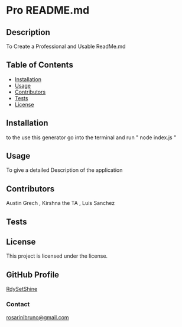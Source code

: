 # Pro README.md
## Description
To Create a Professional and Usable ReadMe.md
## Table of Contents
- [Installation](#installation)
- [Usage](#usage)
- [Contributors](#contributors)
- [Tests](#tests)
- [License](#license)
## Installation
to the use this generator go into the terminal and run " node index.js " 
## Usage
To give a detailed Description of the application
## Contributors
Austin Grech , Kirshna the TA , Luis Sanchez
## Tests

## License


This project is licensed under the  license.
  
## GitHub Profile
[RdySetShine](https://github.com/RdySetShine)
### Contact
rosarinibruno@gmail.com
